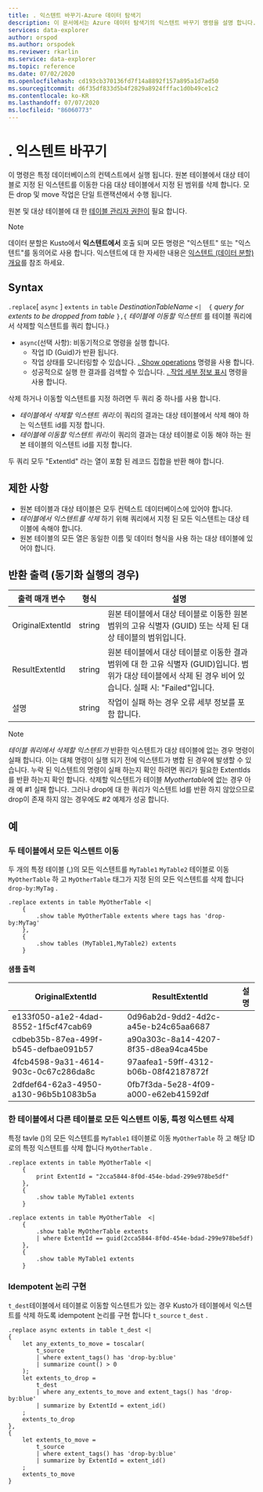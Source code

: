 ```yaml
---
title: . 익스텐트 바꾸기-Azure 데이터 탐색기
description: 이 문서에서는 Azure 데이터 탐색기의 익스텐트 바꾸기 명령을 설명 합니다.
services: data-explorer
author: orspod
ms.author: orspodek
ms.reviewer: rkarlin
ms.service: data-explorer
ms.topic: reference
ms.date: 07/02/2020
ms.openlocfilehash: cd193cb370136fd7f14a8892f157a895a1d7ad50
ms.sourcegitcommit: d6f35df833d5b4f2829a8924fffac1d0b49ce1c2
ms.contentlocale: ko-KR
ms.lasthandoff: 07/07/2020
ms.locfileid: "86060773"
---
```

# <a name="replace-extents"></a>. 익스텐트 바꾸기

이 명령은 특정 데이터베이스의 컨텍스트에서 실행 됩니다.
원본 테이블에서 대상 테이블로 지정 된 익스텐트를 이동한 다음 대상 테이블에서 지정 된 범위를 삭제 합니다.
모든 drop 및 move 작업은 단일 트랜잭션에서 수행 됩니다.

원본 및 대상 테이블에 대 한 [테이블 관리자 권한이](../management/access-control/role-based-authorization.md) 필요 합니다.

> [!NOTE]
> 데이터 분할은 Kusto에서 **익스텐트에서** 호출 되며 모든 명령은 "익스텐트" 또는 "익스텐트"를 동의어로 사용 합니다.
> 익스텐트에 대 한 자세한 내용은 [익스텐트 (데이터 분할) 개요](extents-overview.md)를 참조 하세요.

## <a name="syntax"></a>Syntax

`.replace`[ `async` ] `extents` `in` `table` *DestinationTableName* `<| 
{` *query for extents to be dropped from table* `},{` *테이블에 이동할 익스텐트* 를 테이블 쿼리에서 삭제할 익스텐트를 쿼리 합니다.`}`

* `async`(선택 사항): 비동기적으로 명령을 실행 합니다.
    * 작업 ID (Guid)가 반환 됩니다.
    * 작업 상태를 모니터링할 수 있습니다. [. Show operations](operations.md#show-operations) 명령을 사용 합니다.
    * 성공적으로 실행 한 결과를 검색할 수 있습니다. [. 작업 세부 정보 표시](operations.md#show-operation-details) 명령을 사용 합니다.

삭제 하거나 이동할 익스텐트를 지정 하려면 두 쿼리 중 하나를 사용 합니다.
* *테이블에서 삭제할 익스텐트 쿼리*:이 쿼리의 결과는 대상 테이블에서 삭제 해야 하는 익스텐트 id를 지정 합니다.
* *테이블에 이동할 익스텐트 쿼리*:이 쿼리의 결과는 대상 테이블로 이동 해야 하는 원본 테이블의 익스텐트 id를 지정 합니다.

두 쿼리 모두 "ExtentId" 라는 열이 포함 된 레코드 집합을 반환 해야 합니다.

## <a name="restrictions"></a>제한 사항

* 원본 테이블과 대상 테이블은 모두 컨텍스트 데이터베이스에 있어야 합니다.
* *테이블에서 익스텐트를 삭제* 하기 위해 쿼리에서 지정 된 모든 익스텐트는 대상 테이블에 속해야 합니다.
* 원본 테이블의 모든 열은 동일한 이름 및 데이터 형식을 사용 하는 대상 테이블에 있어야 합니다.

## <a name="return-output-for-sync-execution"></a>반환 출력 (동기화 실행의 경우)

출력 매개 변수 |형식 |설명
---|---|---
OriginalExtentId |string |원본 테이블에서 대상 테이블로 이동한 원본 범위의 고유 식별자 (GUID) 또는 삭제 된 대상 테이블의 범위입니다.
ResultExtentId |string |원본 테이블에서 대상 테이블로 이동한 결과 범위에 대 한 고유 식별자 (GUID)입니다. 범위가 대상 테이블에서 삭제 된 경우 비어 있습니다. 실패 시: "Failed"입니다.
설명 |string |작업이 실패 하는 경우 오류 세부 정보를 포함 합니다.

> [!NOTE]
> *테이블 쿼리에서 삭제할 익스텐트가* 반환한 익스텐트가 대상 테이블에 없는 경우 명령이 실패 합니다. 이는 대체 명령이 실행 되기 전에 익스텐트가 병합 된 경우에 발생할 수 있습니다.
> 누락 된 익스텐트의 명령이 실패 하는지 확인 하려면 쿼리가 필요한 ExtentIds를 반환 하는지 확인 합니다. 삭제할 익스텐트가 테이블 *Myothertable*에 없는 경우 아래 예 #1 실패 합니다. 그러나 drop에 대 한 쿼리가 익스텐트 Id를 반환 하지 않았으므로 drop이 존재 하지 않는 경우에도 #2 예제가 성공 합니다.

## <a name="examples"></a>예

### <a name="move-all-extents-from-two-tables"></a>두 테이블에서 모든 익스텐트 이동 

두 개의 특정 테이블 (,)의 모든 익스텐트를 `MyTable1` `MyTable2` 테이블로 이동 `MyOtherTable` 하 고 `MyOtherTable` 태그가 지정 된의 모든 익스텐트를 삭제 합니다 `drop-by:MyTag` .

```kusto
.replace extents in table MyOtherTable <|
    {
        .show table MyOtherTable extents where tags has 'drop-by:MyTag'
    },
    {
        .show tables (MyTable1,MyTable2) extents
    }
```

#### <a name="sample-output"></a>샘플 출력

|OriginalExtentId |ResultExtentId |설명
|---|---|---
|e133f050-a1e2-4dad-8552-1f5cf47cab69 |0d96ab2d-9dd2-4d2c-a45e-b24c65aa6687| 
|cdbeb35b-87ea-499f-b545-defbae091b57 |a90a303c-8a14-4207-8f35-d8ea94ca45be| 
|4fcb4598-9a31-4614-903c-0c67c286da8c |97aafea1-59ff-4312-b06b-08f42187872f| 
|2dfdef64-62a3-4950-a130-96b5b1083b5a |0fb7f3da-5e28-4f09-a000-e62eb41592df| 

### <a name="move-all-extents-from-one-table-to-another-drop-specific-extent"></a>한 테이블에서 다른 테이블로 모든 익스텐트 이동, 특정 익스텐트 삭제

특정 tavle ()의 모든 익스텐트를 `MyTable1` 테이블로 이동 `MyOtherTable` 하 고 해당 ID로의 특정 익스텐트를 삭제 합니다 `MyOtherTable` .

```kusto
.replace extents in table MyOtherTable <|
    {
        print ExtentId = "2cca5844-8f0d-454e-bdad-299e978be5df"
    },
    {
        .show table MyTable1 extents 
    }
```

```kusto
.replace extents in table MyOtherTable  <|
    {
        .show table MyOtherTable extents
        | where ExtentId == guid(2cca5844-8f0d-454e-bdad-299e978be5df) 
    },
    {
        .show table MyTable1 extents 
    }
```

### <a name="implement-an-idempotent-logic"></a>Idempotent 논리 구현

`t_dest`테이블에서 테이블로 이동할 익스텐트가 있는 경우 Kusto가 테이블에서 익스텐트를 삭제 하도록 idempotent 논리를 구현 합니다 `t_source` `t_dest` .

```kusto
.replace async extents in table t_dest <|
{
    let any_extents_to_move = toscalar( 
        t_source
        | where extent_tags() has 'drop-by:blue'
        | summarize count() > 0
    );
    let extents_to_drop =
        t_dest
        | where any_extents_to_move and extent_tags() has 'drop-by:blue'
        | summarize by ExtentId = extent_id()
    ;
    extents_to_drop
},
{
    let extents_to_move = 
        t_source
        | where extent_tags() has 'drop-by:blue'
        | summarize by ExtentId = extent_id()
    ;
    extents_to_move
}
```
